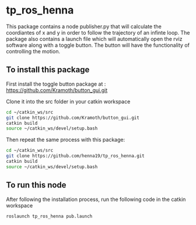 # tp_ros_henna
This package contains a node publisher.py that will calculate the coordiantes of x and y in order to follow the trajectory of an infinte loop. The package also contains a launch file which will automatically open the rviz software along with a toggle button. The button will have the functionality of controlling the motion.


## To install this package 
First install the toggle button package at : https://github.com/Kramoth/button_gui.git

Clone it into the src folder in your catkin workspace 

```sh
cd ~/catkin_ws/src
git clone https://github.com/Kramoth/button_gui.git
catkin build
source ~/catkin_ws/devel/setup.bash
```

Then repeat the same process with this package:

```sh
cd ~/catkin_ws/src
git clone https://github.com/henna19/tp_ros_henna.git
catkin build
source ~/catkin_ws/devel/setup.bash
```

## To run this node
After following the installation process, run the following code in the catkin workspace

```sh
roslaunch tp_ros_henna pub.launch
```

